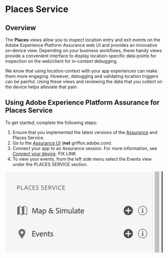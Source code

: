 # Places Service

## Overview

The **Places** views allow you to inspect location entry and exit events on the Adobe Experience Platform Assurance web UI and provides an innovative on-device view. Depending on your business workflows, these handy views provide a convenient interface to display location-specific data points for inspection on the web/client for in-context debugging.

We know that using location context with your app experiences can make them more engaging. However, debugging and validating location triggers can be painful. Using these views and reviewing the data that you collect on the device helps alleviate that pain.

## Using Adobe Experience Platform Assurance for Places Service

To get started, complete the following steps:

1. Ensure that you implemented the latest versions of the [Assurance](../set-up.md) and Places Service.
2. Go to the [Assurance UI](https://experience.adobe.com/griffon) (**not** griffon.adobe.com).
3. Connect your app to an Assurance session. For more information, see [Connect your device](https://app.gitbook.com/@aep-sdks/s/docs/beta/project-griffon/using-project-griffon#2-connect-your-device). FIX LINK
4. To view your events, from the left side menu select the Events view under the PLACES SERVICE section.

![](./assets/places-service/places-view.png)


